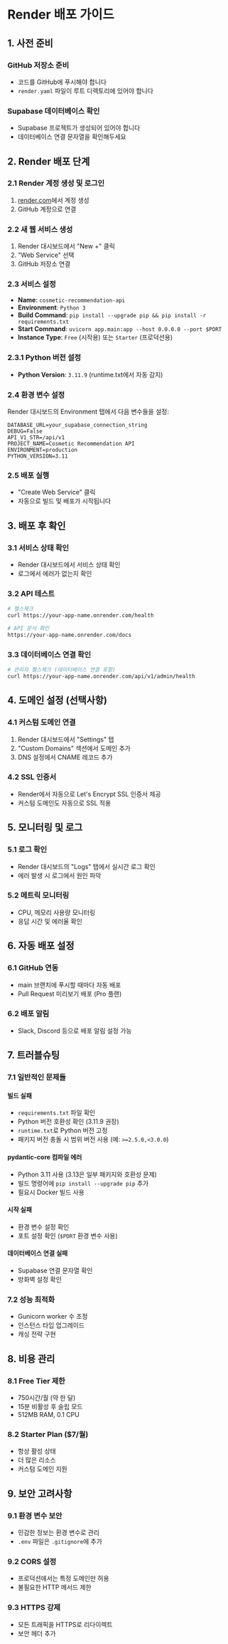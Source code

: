# Render 배포 가이드

## 1. 사전 준비

### GitHub 저장소 준비
- 코드를 GitHub에 푸시해야 합니다
- `render.yaml` 파일이 루트 디렉토리에 있어야 합니다

### Supabase 데이터베이스 확인
- Supabase 프로젝트가 생성되어 있어야 합니다
- 데이터베이스 연결 문자열을 확인해두세요

## 2. Render 배포 단계

### 2.1 Render 계정 생성 및 로그인
1. [render.com](https://render.com)에서 계정 생성
2. GitHub 계정으로 연결

### 2.2 새 웹 서비스 생성
1. Render 대시보드에서 "New +" 클릭
2. "Web Service" 선택
3. GitHub 저장소 연결

### 2.3 서비스 설정
- **Name**: `cosmetic-recommendation-api`
- **Environment**: `Python 3`
- **Build Command**: `pip install --upgrade pip && pip install -r requirements.txt`
- **Start Command**: `uvicorn app.main:app --host 0.0.0.0 --port $PORT`
- **Instance Type**: `Free` (시작용) 또는 `Starter` (프로덕션용)

### 2.3.1 Python 버전 설정
- **Python Version**: `3.11.9` (runtime.txt에서 자동 감지)

### 2.4 환경 변수 설정
Render 대시보드의 Environment 탭에서 다음 변수들을 설정:

```
DATABASE_URL=your_supabase_connection_string
DEBUG=False
API_V1_STR=/api/v1
PROJECT_NAME=Cosmetic Recommendation API
ENVIRONMENT=production
PYTHON_VERSION=3.11
```

### 2.5 배포 실행
- "Create Web Service" 클릭
- 자동으로 빌드 및 배포가 시작됩니다

## 3. 배포 후 확인

### 3.1 서비스 상태 확인
- Render 대시보드에서 서비스 상태 확인
- 로그에서 에러가 없는지 확인

### 3.2 API 테스트
```bash
# 헬스체크
curl https://your-app-name.onrender.com/health

# API 문서 확인
https://your-app-name.onrender.com/docs
```

### 3.3 데이터베이스 연결 확인
```bash
# 관리자 헬스체크 (데이터베이스 연결 포함)
curl https://your-app-name.onrender.com/api/v1/admin/health
```

## 4. 도메인 설정 (선택사항)

### 4.1 커스텀 도메인 연결
1. Render 대시보드에서 "Settings" 탭
2. "Custom Domains" 섹션에서 도메인 추가
3. DNS 설정에서 CNAME 레코드 추가

### 4.2 SSL 인증서
- Render에서 자동으로 Let's Encrypt SSL 인증서 제공
- 커스텀 도메인도 자동으로 SSL 적용

## 5. 모니터링 및 로그

### 5.1 로그 확인
- Render 대시보드의 "Logs" 탭에서 실시간 로그 확인
- 에러 발생 시 로그에서 원인 파악

### 5.2 메트릭 모니터링
- CPU, 메모리 사용량 모니터링
- 응답 시간 및 에러율 확인

## 6. 자동 배포 설정

### 6.1 GitHub 연동
- main 브랜치에 푸시할 때마다 자동 배포
- Pull Request 미리보기 배포 (Pro 플랜)

### 6.2 배포 알림
- Slack, Discord 등으로 배포 알림 설정 가능

## 7. 트러블슈팅

### 7.1 일반적인 문제들

#### 빌드 실패
- `requirements.txt` 파일 확인
- Python 버전 호환성 확인 (3.11.9 권장)
- `runtime.txt`로 Python 버전 고정
- 패키지 버전 충돌 시 범위 버전 사용 (예: `>=2.5.0,<3.0.0`)

#### pydantic-core 컴파일 에러
- Python 3.11 사용 (3.13은 일부 패키지와 호환성 문제)
- 빌드 명령어에 `pip install --upgrade pip` 추가
- 필요시 Docker 빌드 사용

#### 시작 실패
- 환경 변수 설정 확인
- 포트 설정 확인 (`$PORT` 환경 변수 사용)

#### 데이터베이스 연결 실패
- Supabase 연결 문자열 확인
- 방화벽 설정 확인

### 7.2 성능 최적화
- Gunicorn worker 수 조정
- 인스턴스 타입 업그레이드
- 캐싱 전략 구현

## 8. 비용 관리

### 8.1 Free Tier 제한
- 750시간/월 (약 한 달)
- 15분 비활성 후 슬립 모드
- 512MB RAM, 0.1 CPU

### 8.2 Starter Plan ($7/월)
- 항상 활성 상태
- 더 많은 리소스
- 커스텀 도메인 지원

## 9. 보안 고려사항

### 9.1 환경 변수 보안
- 민감한 정보는 환경 변수로 관리
- `.env` 파일은 `.gitignore`에 추가

### 9.2 CORS 설정
- 프로덕션에서는 특정 도메인만 허용
- 불필요한 HTTP 메서드 제한

### 9.3 HTTPS 강제
- 모든 트래픽을 HTTPS로 리다이렉트
- 보안 헤더 추가